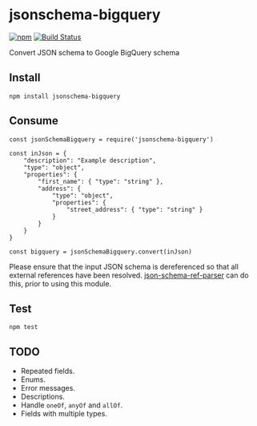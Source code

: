 # jsonschema-bigquery

[![npm](https://img.shields.io/npm/v/jsonschema-bigquery.svg)](https://www.npmjs.com/package/jsonschema-bigquery)
[![Build Status](https://travis-ci.org/thedumbterminal/jsonschema-bigquery.svg?branch=master)](https://travis-ci.org/thedumbterminal/jsonschema-bigquery)

Convert JSON schema to Google BigQuery schema

## Install

    npm install jsonschema-bigquery

## Consume

    const jsonSchemaBigquery = require('jsonschema-bigquery')
    
    const inJson = {
    	"description": "Example description",
    	"type": "object",
    	"properties": {
    		"first_name": { "type": "string" },
    		"address": {
    			"type": "object",
    			"properties": {
    				"street_address": { "type": "string" }
    			}
    		}
    	}
    }
    
    const bigquery = jsonSchemaBigquery.convert(inJson)

Please ensure that the input JSON schema is dereferenced so that all external references have been resolved. [json-schema-ref-parser](https://www.npmjs.com/package/json-schema-ref-parser) can do this, prior to using this module.

## Test

    npm test

## TODO

* Repeated fields.
* Enums.
* Error messages.
* Descriptions.
* Handle `oneOf`, `anyOf` and `allOf`.
* Fields with multiple types.

